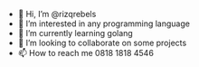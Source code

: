 - 👋 Hi, I’m @rizqrebels
- 👀 I’m interested in any programming language
- 🌱 I’m currently learning golang
- 💞️ I’m looking to collaborate on some projects
- 📫 How to reach me 0818 1818 4546

<!---
rizqrebels/rizqrebels is a ✨ special ✨ repository because its `README.md` (this file) appears on your GitHub profile.
You can click the Preview link to take a look at your changes.
--->
